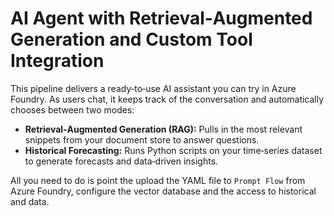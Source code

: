 # AI Agent with Retrieval‑Augmented Generation and Custom Tool Integration

This pipeline delivers a ready‑to‑use AI assistant you can try in Azure Foundry. As users chat, it keeps track of the conversation and automatically chooses between two modes:

- **Retrieval‑Augmented Generation (RAG):** Pulls in the most relevant snippets from your document store to answer questions.  
- **Historical Forecasting:** Runs Python scripts on your time‑series dataset to generate forecasts and data‑driven insights.

All you need to do is point the upload the YAML file to `Prompt Flow` from Azure Foundry, configure the vector database and the access to historical and data.
